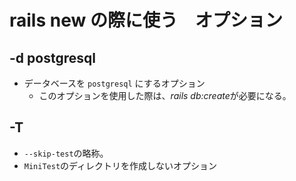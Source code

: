 # rails new の際に使う　オプション

## -d postgresql
- データベースを `postgresql` にするオプション
  - このオプションを使用した際は、*rails db:create*が必要になる。

## -T
- `--skip-test`の略称。
- `MiniTest`のディレクトリを作成しないオプション
